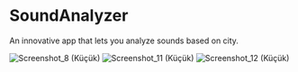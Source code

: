 # SoundAnalyzer
 An innovative app that lets you analyze sounds based on city.
 
![Screenshot_8 (Küçük)](https://github.com/sertaci/Sound-Analyzer/assets/74237094/74ebdc2e-2ed7-4aaf-a3da-176e37a30ee0)
![Screenshot_11 (Küçük)](https://github.com/sertaci/Sound-Analyzer/assets/74237094/8fe1b7e3-5ddc-4874-9c5b-29c37d9bc65b)
![Screenshot_12 (Küçük)](https://github.com/sertaci/Sound-Analyzer/assets/74237094/4ca4fe7b-2617-425b-b172-a0aa98edb475)


